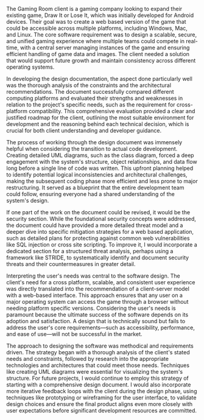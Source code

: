 The Gaming Room client is a gaming company looking to expand their existing game, Draw It or Lose It, which was initially developed for Android devices. Their goal was to create a web based version of the game that could be accessible across multiple platforms, including Windows, Mac, and Linux. The core software requirement was to design a scalable, secure, and unified gaming experience where multiple teams could compete in real-time, with a central server managing instances of the game and ensuring efficient handling of game data and images. The client needed a solution that would support future growth and maintain consistency across different operating systems.

In developing the design documentation, the aspect done particularly well was the thorough analysis of the constraints and the architectural recommendations. The document successfully compared different computing platforms and evaluated their strengths and weaknesses in relation to the project's specific needs, such as the requirement for cross-platform compatibility. This comprehensive evaluation provided a clear and justified roadmap for the client, outlining the most suitable environment for development and the reasoning behind each technical decision, which is crucial for both client understanding and developer guidance.

The process of working through the design document was immensely helpful when considering the transition to actual code development. Creating detailed UML diagrams, such as the class diagram, forced a deep engagement with the system's structure, object relationships, and data flow long before a single line of code was written. This upfront planning helped to identify potential logical inconsistencies and architectural challenges, making the subsequent coding phase more efficient and less prone to major restructuring. It served as a blueprint that the entire development team could follow, ensuring everyone had a shared understanding of the system's design.

If one part of the work on the document could be revised, it would be the security section. While the foundational security concepts were addressed, the document could have provided a more detailed threat model and a deeper dive into specific mitigation strategies for a web based application, such as detailed plans for protecting against common web vulnerabilities like SQL injection or cross site scripting. To improve it, I would incorporate a dedicated section for a structured threat analysis, perhaps using a framework like STRIDE, to systematically identify and document security threats and their countermeasures in greater detail.

Interpreting the user's needs was central to the software design. The client's need for a cross platform, scalable, and consistent user experience was directly translated into the recommendation of a client-server model with a web-based interface. This approach ensures that any user on a major operating system can access the game through a browser without needing platform specific versions. Considering the user's needs is paramount because the ultimate success of the software depends on its adoption and satisfaction. A design that is technically sound but fails to address the user's core requirements—such as accessibility, performance, and ease of use—will not be successful in the market.

The approach to designing the software was methodical and requirements driven. The strategy began with a thorough analysis of the client's stated needs and constraints, followed by research into the appropriate technologies and architectures that could meet those needs. Techniques like creating UML diagrams were essential for visualizing the system's structure. For future projects, I would continue to employ this strategy of starting with a comprehensive design document. I would also incorporate more iterative feedback loops with the client during the design phase, using techniques like prototyping or wireframing for the user interface, to validate design choices and ensure the final product aligns even more closely with user expectations before significant development resources are committed.

